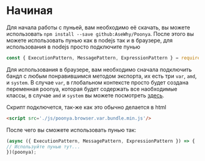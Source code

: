 # Начиная

Для начала работы с пуньей, вам необходимо её скачать, вы можете использовать `npm install --save github:AseWhy/Poonya`. После этого вы можете использовать пунью как в nodejs так и в браузере, для использования в nodejs просто подключите пунью

```js
const { ExecutionPattern, MessagePattern, ExpressionPattern } = require('poonya');
```

Для использования в браузере, вам необходимо сначала подключить бандл с любым понравившимся методом экспорта, их есть три `var`, `amd`, и `system`. В случае `var`, в глобальном контексте просто будет создана переменная poonya, которая будет содержать все наобходимые классы, в случае `amd` и `system` вы можете посмотреть [здесь](https://tproger.ru/translations/js-modules-formats-loaders-builders/).

Скрипт подключется, так-же как это обычно делается в html

```html
<script src='./js/poonya.browser.var.bundle.min.js'/>
```

После чего вы сможете использовать пунью так:

```js
(async ({ ExecutionPattern, MessagePattern, ExpressionPattern }) => {
// Используйте пунью тут...
})(poonya);
```